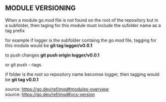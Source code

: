 ## MODULE VERSIONING

When a module go.mod file is not found on the root of the repository but in a subfolder, then taging for this module must include the sufolder name as a tag prefix

for example if logger is the subfolder containg the go.mod file, tagging for this module would be
**git tag logger/v0.0.1**

to push changes
**git push origin logger/v0.0.1**

or
git push --tags

if folder is the root so repository name becomse logger, then tagging would be
**git tag v0.0.1**



source: https://go.dev/ref/mod#modules-overview  
source: https://go.dev/ref/mod#vcs-version
